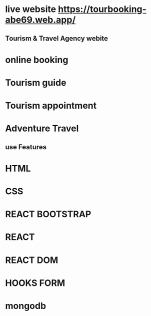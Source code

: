 
# live website https://tourbooking-abe69.web.app/

## Tourism & Travel Agency webite
  # online booking
  # Tourism guide
  # Tourism appointment
  # Adventure Travel

## use Features
   # HTML
   # CSS
   # REACT BOOTSTRAP
   # REACT
   # REACT DOM
   # HOOKS FORM
   # mongodb

